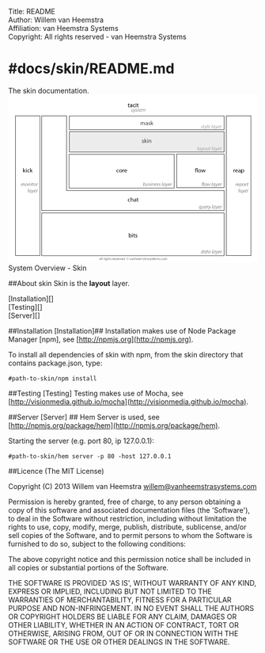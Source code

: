 Title: README  
Author: Willem van Heemstra  
Affiliation: van Heemstra Systems  
Copyright: All rights reserved - van Heemstra Systems

#docs/skin/README.md
====
The skin documentation.
![Image](../skin/images/system_overview_skin.png?raw=true)  System Overview - Skin

##About skin
Skin is the **layout** layer.

[Installation][]  
[Testing][]  
[Server][]  

##Installation [Installation]##
Installation makes use of Node Package Manager [npm], see [http://npmjs.org](http://npmjs.org).

To install all dependencies of skin with npm, from the skin directory that contains package.json, type:

```
#path-to-skin/npm install
```

##Testing [Testing]
Testing makes use of Mocha, see [http://visionmedia.github.io/mocha](http://visionmedia.github.io/mocha).

##Server [Server] ##
Hem Server is used, see [http://npmjs.org/package/hem](http://npmjs.org/package/hem).

Starting the server (e.g. port 80, ip 127.0.0.1):

```
#path-to-skin/hem server -p 80 -host 127.0.0.1
```

##Licence
(The MIT License)

Copyright (C) 2013 Willem van Heemstra willem@vanheemstrasystems.com

Permission is hereby granted, free of charge, to any person obtaining a copy of this software and associated documentation files (the 'Software'), to deal in the Software without restriction, including without limitation the rights to use, copy, modify, merge, publish, distribute, sublicense, and/or sell copies of the Software, and to permit persons to whom the Software is furnished to do so, subject to the following conditions:

The above copyright notice and this permission notice shall be included in all copies or substantial portions of the Software.

THE SOFTWARE IS PROVIDED 'AS IS', WITHOUT WARRANTY OF ANY KIND, EXPRESS OR IMPLIED, INCLUDING BUT NOT LIMITED TO THE WARRANTIES OF MERCHANTABILITY, FITNESS FOR A PARTICULAR PURPOSE AND NON-INFRINGEMENT. IN NO EVENT SHALL THE AUTHORS OR COPYRIGHT HOLDERS BE LIABLE FOR ANY CLAIM, DAMAGES OR OTHER LIABILITY, WHETHER IN AN ACTION OF CONTRACT, TORT OR OTHERWISE, ARISING FROM, OUT OF OR IN CONNECTION WITH THE SOFTWARE OR THE USE OR OTHER DEALINGS IN THE SOFTWARE.